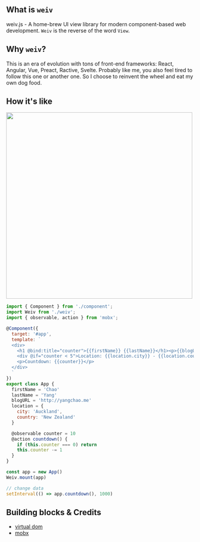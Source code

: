## What is `weiv`

weiv.js - A home-brew UI view library for modern component-based web development.
`Weiv` is the reverse of the word `View`.

## Why `weiv`?

This is an era of evolution with tons of front-end frameworks: React, Angular, Vue, Preact, Ractive, Svelte. Probably like me, you also feel tired to follow this one or another one. So I choose to reinvent the wheel and eat my own dog food.

## How it's like

<img src="https://i.imgur.com/cCcygyA.gif" width="500">

```javascript
import { Component } from './component';
import Weiv from './weiv';
import { observable, action } from 'mobx';

@Component({
  target: '#app',
  template: `
  <div>
    <h1 @bind:title="counter">{{firstName}} {{lastName}}</h1><p>{{blogURL}}</p>
    <div @if="counter < 5">Location: {{location.city}} - {{location.country}}</div>
    <p>Countdown: {{counter}}</p>
  </div>
  `
})
export class App {
  firstName = 'Chao'
  lastName = 'Yang'
  blogURL = 'http://yangchao.me'
  location = {
    city: 'Auckland',
    country: 'New Zealand'
  }

  @observable counter = 10
  @action countdown() {
    if (this.counter === 0) return
    this.counter -= 1
  }
}

const app = new App()
Weiv.mount(app)

// change data
setInterval(() => app.countdown(), 1000)
```

## Building blocks & Credits

- [virtual dom](https://github.com/Matt-Esch/virtual-dom)
- [mobx](https://github.com/mobxjs/mobx)
